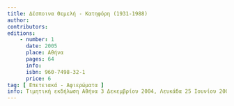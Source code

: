 ```yaml
---
title: Δέσποινα Θεμελή - Κατηφόρη (1931-1988)
author: 
contributors: 
editions: 
    - number: 1
      date: 2005
      place: Αθήνα
      pages: 64
      info: 
      isbn: 960-7498-32-1
      price: 6
tag: [ Επετειακά - Αφιερώματα ]
info: Τιμητική εκδήλωση Αθήνα 3 Δεκεμβρίου 2004, Λευκάδα 25 Ιουνίου 2005
---
```

